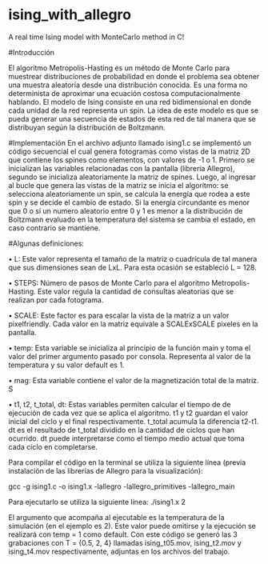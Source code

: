 # ising_with_allegro
A real time Ising model with MonteCarlo method in C!

#Introducción

El algoritmo Metropolis-Hasting es un método de Monte Carlo para muestrear distribuciones de probabilidad en donde el problema sea obtener una muestra aleatoria desde una distribución conocida. Es una forma no determinista de aproximar una ecuación costosa computacionalmente hablando.
El modelo de Ising consiste en una red bidimensional en donde cada unidad de la red representa un spin. La idea de este modelo es que se pueda generar una secuencia de estados de esta red de tal manera que se distribuyan según la distribución de Boltzmann.
  
#Implementación 
En el archivo adjunto llamado ising1.c se implementó un código secuencial el cual genera fotogramas como vistas de la matriz 2D que contiene los spines como elementos, con valores de -1 o 1.
Primero se inicializan las variables relacionadas con la pantalla (librería Allegro), segundo se inicializa aleatoriamente la matriz de spines. Luego, al ingresar al bucle que genera las vistas de la matriz se inicia el algoritmo: se selecciona aleatoriamente un spin, se calcula la energía que rodea a este spin y se decide el cambio de estado. Si la energía circundante es menor que 0 o si un numero aleatorio entre 0 y 1 es menor a la distribución de Boltzmann evaluado en la temperatura del sistema se cambia el estado, en caso contrario se mantiene.

#Algunas definiciones:

• L: Este valor representa el tamaño de la matriz o cuadrícula de tal manera que sus dimensiones sean de LxL. Para esta ocasión se estableció L = 128.

• STEPS: Número de pasos de Monte Carlo para el algoritmo Metropolis-Hasting. Este valor regula la cantidad de consultas aleatorias que se realizan por cada fotograma.

• SCALE: Este factor es para escalar la vista de la matriz a un valor pixelfriendly. Cada
valor en la matriz equivale a SCALExSCALE pixeles en la pantalla.

• temp: Esta variable se inicializa al principio de la función main y toma el valor del
primer argumento pasado por consola. Representa al valor de la temperatura y su valor
default es 1.

• mag: Esta variable contiene el valor de la magnetización total de la matriz. S

• t1, t2, t_total, dt: Estas variables permiten calcular el tiempo de de ejecución de cada
vez que se aplica el algoritmo. t1 y t2 guardan el valor inicial del ciclo y el final respectivamente. t_total acumula la diferencia t2-t1. dt es el resultado de t_total dividido en la cantidad de ciclos que han ocurrido. dt puede interpretarse como el tiempo medio actual que toma cada ciclo en completarse.

Para compilar el código en la terminal se utiliza la siguiente línea (previa instalación de las librerías de Allegro para la visualización):

gcc -g ising1.c -o ising1.x -lallegro -lallegro_primitives -lallegro_main

Para ejecutarlo se utiliza la siguiente línea:
./ising1.x 2

El argumento que acompaña al ejecutable es la temperatura de la simulación (en el ejemplo es 2). Este valor puede omitirse y la ejecución se realizará con temp = 1 como default.
Con este código se generó las 3 grabaciones con T = {0.5, 2, 4} llamadas ising_t05.mov, ising_t2.mov y ising_t4.mov respectivamente, adjuntas en los archivos del trabajo.
